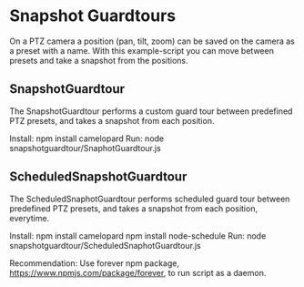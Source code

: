# Snapshot Guardtours

On a PTZ camera a position (pan, tilt, zoom) can be saved on the camera as a preset with a name.
With this example-script you can move between presets and take a snapshot from the positions.

## SnapshotGuardtour
The SnapshotGuardtour performs a custom guard tour between predefined PTZ presets,
and takes a snapshot from each position.

Install:
    npm install camelopard
Run: 
    node snapshotguardtour/SnaphotGuardtour.js

## ScheduledSnapshotGuardtour
The ScheduledSnaphotGuardtour performs scheduled guard tour between predefined PTZ presets,
and takes a snapshot from each position, everytime.

Install:
    npm install camelopard
    npm install node-schedule
Run: 
    node snapshotguardtour/ScheduledSnaphotGuardtour.js

Recommendation: Use forever npm package, https://www.npmjs.com/package/forever, to run script as a daemon.
